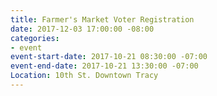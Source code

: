 ```yaml
---
title: Farmer's Market Voter Registration
date: 2017-12-03 17:00:00 -08:00
categories:
- event
event-start-date: 2017-10-21 08:30:00 -07:00
event-end-date: 2017-10-21 13:30:00 -07:00
Location: 10th St. Downtown Tracy
---
```



